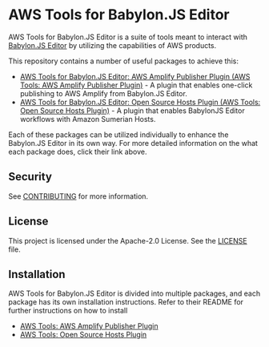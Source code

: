 # AWS Tools for Babylon.JS Editor

AWS Tools for Babylon.JS Editor is a suite of tools meant to interact with [Babylon.JS Editor](http://editor.babylonjs.com/) by utilizing the capabilities of AWS products.

This repository contains a number of useful packages to achieve this:

- [AWS Tools for Babylon.JS Editor: AWS Amplify Publisher Plugin (AWS Tools: AWS Amplify Publisher Plugin)](aws-amplify-publisher-plugin) - A plugin that enables one-click publishing to AWS Amplify from Babylon.JS Editor.
- [AWS Tools for Babylon.JS Editor: Open Source Hosts Plugin (AWS Tools: Open Source Hosts Plugin)](open-source-hosts-plugin) - A plugin that enables BabylonJS Editor workflows with Amazon Sumerian Hosts.

Each of these packages can be utilized individually to enhance the Babylon.JS Editor in its own way. For more detailed information on the what each package does, click their link above.

## Security

See [CONTRIBUTING](CONTRIBUTING.md#security-issue-notifications) for more information.

## License

This project is licensed under the Apache-2.0 License. See the [LICENSE](LICENSE) file.

## Installation

AWS Tools for Babylon.JS Editor is divided into multiple packages, and each package has its own installation instructions. Refer to their README for further instructions on how to install

- [AWS Tools: AWS Amplify Publisher Plugin](aws-amplify-publisher-plugin/README.md#installation)
- [AWS Tools: Open Source Hosts Plugin](open-source-hosts-plugin/README.md#installation)

